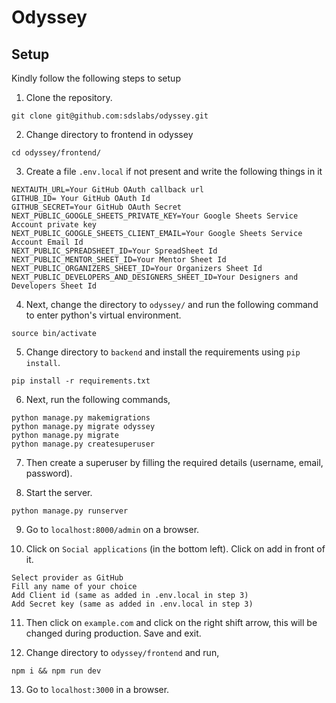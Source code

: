 # Odyssey

## Setup

Kindly follow the following steps to setup

1. Clone the repository.

```
git clone git@github.com:sdslabs/odyssey.git
```

2. Change directory to frontend in odyssey

```
cd odyssey/frontend/
```

3. Create a file `.env.local` if not present and write the following things in it

```
NEXTAUTH_URL=Your GitHub OAuth callback url
GITHUB_ID= Your GitHub OAuth Id
GITHUB_SECRET=Your GitHub OAuth Secret
NEXT_PUBLIC_GOOGLE_SHEETS_PRIVATE_KEY=Your Google Sheets Service Account private key
NEXT_PUBLIC_GOOGLE_SHEETS_CLIENT_EMAIL=Your Google Sheets Service Account Email Id
NEXT_PUBLIC_SPREADSHEET_ID=Your SpreadSheet Id
NEXT_PUBLIC_MENTOR_SHEET_ID=Your Mentor Sheet Id
NEXT_PUBLIC_ORGANIZERS_SHEET_ID=Your Organizers Sheet Id
NEXT_PUBLIC_DEVELOPERS_AND_DESIGNERS_SHEET_ID=Your Designers and Developers Sheet Id
```

4. Next, change the directory to `odyssey/` and run the following command to enter python's virtual environment.

```
source bin/activate
```

5. Change directory to `backend` and install the requirements using `pip install`.

```
pip install -r requirements.txt
```

6. Next, run the following commands,

```
python manage.py makemigrations
python manage.py migrate odyssey
python manage.py migrate
python manage.py createsuperuser
```

7. Then create a superuser by filling the required details (username, email, password).

8. Start the server.

```
python manage.py runserver
```

9. Go to `localhost:8000/admin` on a browser.

10. Click on `Social applications` (in the bottom left). Click on add in front of it.

```
Select provider as GitHub
Fill any name of your choice
Add Client id (same as added in .env.local in step 3)
Add Secret key (same as added in .env.local in step 3)
```

11. Then click on `example.com` and click on the right shift arrow, this will be changed during production. Save and exit.

12. Change directory to `odyssey/frontend` and run,

```
npm i && npm run dev
```

13. Go to `localhost:3000` in a browser.
